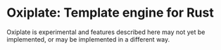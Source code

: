 # Oxiplate: Template engine for Rust

<div class="warning">

Oxiplate is experimental and features described here may not yet be implemented, or may be implemented in a different way.

</div>
